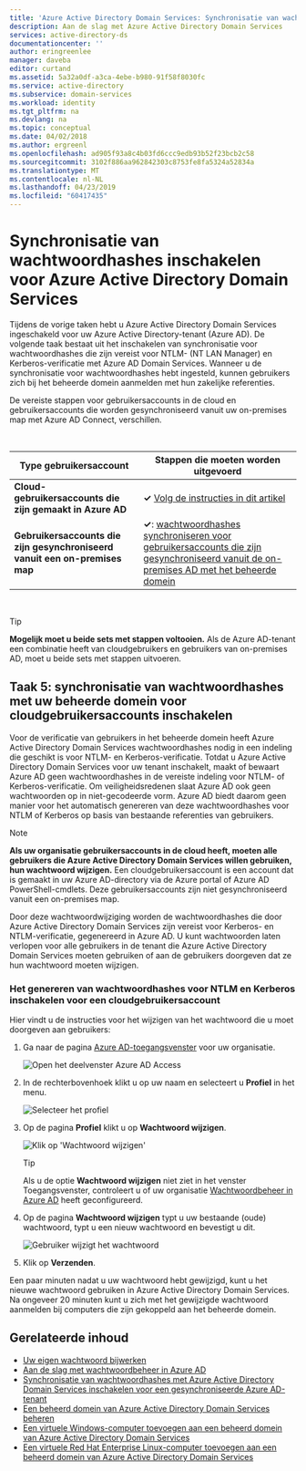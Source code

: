 ```yaml
---
title: 'Azure Active Directory Domain Services: Synchronisatie van wachtwoordhashes inschakelen | Microsoft Docs'
description: Aan de slag met Azure Active Directory Domain Services
services: active-directory-ds
documentationcenter: ''
author: eringreenlee
manager: daveba
editor: curtand
ms.assetid: 5a32a0df-a3ca-4ebe-b980-91f58f8030fc
ms.service: active-directory
ms.subservice: domain-services
ms.workload: identity
ms.tgt_pltfrm: na
ms.devlang: na
ms.topic: conceptual
ms.date: 04/02/2018
ms.author: ergreenl
ms.openlocfilehash: ad905f93a8c4b03fd6ccc9edb93b52f23bcb2c58
ms.sourcegitcommit: 3102f886aa962842303c8753fe8fa5324a52834a
ms.translationtype: MT
ms.contentlocale: nl-NL
ms.lasthandoff: 04/23/2019
ms.locfileid: "60417435"
---
```

# <a name="enable-password-hash-synchronization-to-azure-active-directory-domain-services"></a>Synchronisatie van wachtwoordhashes inschakelen voor Azure Active Directory Domain Services
Tijdens de vorige taken hebt u Azure Active Directory Domain Services ingeschakeld voor uw Azure Active Directory-tenant (Azure AD). De volgende taak bestaat uit het inschakelen van synchronisatie voor wachtwoordhashes die zijn vereist voor NTLM- (NT LAN Manager) en Kerberos-verificatie met Azure AD Domain Services. Wanneer u de synchronisatie voor wachtwoordhashes hebt ingesteld, kunnen gebruikers zich bij het beheerde domein aanmelden met hun zakelijke referenties.

De vereiste stappen voor gebruikersaccounts in de cloud en gebruikersaccounts die worden gesynchroniseerd vanuit uw on-premises map met Azure AD Connect, verschillen. 

<br>

| **Type gebruikersaccount** | **Stappen die moeten worden uitgevoerd** |
| --- |---|
| **Cloud-gebruikersaccounts die zijn gemaakt in Azure AD** |**&#x2713;** [Volg de instructies in dit artikel](active-directory-ds-getting-started-password-sync.md#task-5-enable-password-hash-synchronization-to-your-managed-domain-for-cloud-only-user-accounts) |
| **Gebruikersaccounts die zijn gesynchroniseerd vanuit een on-premises map** |**&#x2713;**: [wachtwoordhashes synchroniseren voor gebruikersaccounts die zijn gesynchroniseerd vanuit de on-premises AD met het beheerde domein](active-directory-ds-getting-started-password-sync-synced-tenant.md) | 

<br>

> [!TIP]
> **Mogelijk moet u beide sets met stappen voltooien.**
> Als de Azure AD-tenant een combinatie heeft van cloudgebruikers en gebruikers van on-premises AD, moet u beide sets met stappen uitvoeren.
>

## <a name="task-5-enable-password-hash-synchronization-to-your-managed-domain-for-cloud-only-user-accounts"></a>Taak 5: synchronisatie van wachtwoordhashes met uw beheerde domein voor cloudgebruikersaccounts inschakelen
Voor de verificatie van gebruikers in het beheerde domein heeft Azure Active Directory Domain Services wachtwoordhashes nodig in een indeling die geschikt is voor NTLM- en Kerberos-verificatie. Totdat u Azure Active Directory Domain Services voor uw tenant inschakelt, maakt of bewaart Azure AD geen wachtwoordhashes in de vereiste indeling voor NTLM- of Kerberos-verificatie. Om veiligheidsredenen slaat Azure AD ook geen wachtwoorden op in niet-gecodeerde vorm. Azure AD biedt daarom geen manier voor het automatisch genereren van deze wachtwoordhashes voor NTLM of Kerberos op basis van bestaande referenties van gebruikers.

> [!NOTE]
> **Als uw organisatie gebruikersaccounts in de cloud heeft, moeten alle gebruikers die Azure Active Directory Domain Services willen gebruiken, hun wachtwoord wijzigen.** Een cloudgebruikersaccount is een account dat is gemaakt in uw Azure AD-directory via de Azure portal of Azure AD PowerShell-cmdlets. Deze gebruikersaccounts zijn niet gesynchroniseerd vanuit een on-premises map.
>
>

Door deze wachtwoordwijziging worden de wachtwoordhashes die door Azure Active Directory Domain Services zijn vereist voor Kerberos- en NTLM-verificatie, gegenereerd in Azure AD. U kunt wachtwoorden laten verlopen voor alle gebruikers in de tenant die Azure Active Directory Domain Services moeten gebruiken of aan de gebruikers doorgeven dat ze hun wachtwoord moeten wijzigen.

### <a name="enable-ntlm-and-kerberos-password-hash-generation-for-a-cloud-only-user-account"></a>Het genereren van wachtwoordhashes voor NTLM en Kerberos inschakelen voor een cloudgebruikersaccount
Hier vindt u de instructies voor het wijzigen van het wachtwoord die u moet doorgeven aan gebruikers:

1. Ga naar de pagina [Azure AD-toegangsvenster](https://myapps.microsoft.com) voor uw organisatie.

    ![Open het deelvenster Azure AD Access](./media/active-directory-domain-services-getting-started/access-panel.png)

2. In de rechterbovenhoek klikt u op uw naam en selecteert u **Profiel** in het menu.

    ![Selecteer het profiel](./media/active-directory-domain-services-getting-started/select-profile.png)

3. Op de pagina **Profiel** klikt u op **Wachtwoord wijzigen**.

    ![Klik op 'Wachtwoord wijzigen'](./media/active-directory-domain-services-getting-started/user-change-password.png)

   > [!TIP]
   > Als u de optie **Wachtwoord wijzigen** niet ziet in het venster Toegangsvenster, controleert u of uw organisatie [Wachtwoordbeheer in Azure AD](../active-directory/authentication/quickstart-sspr.md) heeft geconfigureerd.
   >
   >
4. Op de pagina **Wachtwoord wijzigen** typt u uw bestaande (oude) wachtwoord, typt u een nieuw wachtwoord en bevestigt u dit.

    ![Gebruiker wijzigt het wachtwoord](./media/active-directory-domain-services-getting-started/user-change-password2.png)

5. Klik op **Verzenden**.

Een paar minuten nadat u uw wachtwoord hebt gewijzigd, kunt u het nieuwe wachtwoord gebruiken in Azure Active Directory Domain Services. Na ongeveer 20 minuten kunt u zich met het gewijzigde wachtwoord aanmelden bij computers die zijn gekoppeld aan het beheerde domein.

## <a name="related-content"></a>Gerelateerde inhoud
* [Uw eigen wachtwoord bijwerken](../active-directory/user-help/active-directory-passwords-update-your-own-password.md)
* [Aan de slag met wachtwoordbeheer in Azure AD](../active-directory/authentication/quickstart-sspr.md)
* [Synchronisatie van wachtwoordhashes met Azure Active Directory Domain Services inschakelen voor een gesynchroniseerde Azure AD-tenant](active-directory-ds-getting-started-password-sync-synced-tenant.md)
* [Een beheerd domein van Azure Active Directory Domain Services beheren](active-directory-ds-admin-guide-administer-domain.md)
* [Een virtuele Windows-computer toevoegen aan een beheerd domein van Azure Active Directory Domain Services](active-directory-ds-admin-guide-join-windows-vm.md)
* [Een virtuele Red Hat Enterprise Linux-computer toevoegen aan een beheerd domein van Azure Active Directory Domain Services](active-directory-ds-admin-guide-join-rhel-linux-vm.md)
